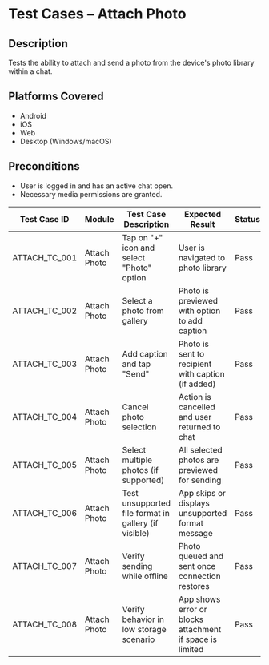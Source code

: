 # Test Cases – Attach Photo

## Description
Tests the ability to attach and send a photo from the device's photo library within a chat.

## Platforms Covered
- Android
- iOS
- Web
- Desktop (Windows/macOS)

## Preconditions
- User is logged in and has an active chat open.
- Necessary media permissions are granted.

| Test Case ID     | Module         | Test Case Description                                         | Expected Result                                          | Status | Priority | Notes |
|------------------|----------------|----------------------------------------------------------------|-----------------------------------------------------------|--------|----------|-------|
| ATTACH_TC_001    | Attach Photo   | Tap on "+" icon and select "Photo" option                     | User is navigated to photo library                       | Pass   | High     |       |
| ATTACH_TC_002    | Attach Photo   | Select a photo from gallery                                   | Photo is previewed with option to add caption            | Pass   | High     |       |
| ATTACH_TC_003    | Attach Photo   | Add caption and tap "Send"                                    | Photo is sent to recipient with caption (if added)       | Pass   | High     |       |
| ATTACH_TC_004    | Attach Photo   | Cancel photo selection                                        | Action is cancelled and user returned to chat            | Pass   | Medium   |       |
| ATTACH_TC_005    | Attach Photo   | Select multiple photos (if supported)                         | All selected photos are previewed for sending            | Pass   | Medium   |       |
| ATTACH_TC_006    | Attach Photo   | Test unsupported file format in gallery (if visible)          | App skips or displays unsupported format message         | Pass   | Low      |       |
| ATTACH_TC_007    | Attach Photo   | Verify sending while offline                                  | Photo queued and sent once connection restores           | Pass   | Medium   |       |
| ATTACH_TC_008    | Attach Photo   | Verify behavior in low storage scenario                       | App shows error or blocks attachment if space is limited | Pass   | Medium   |       |

